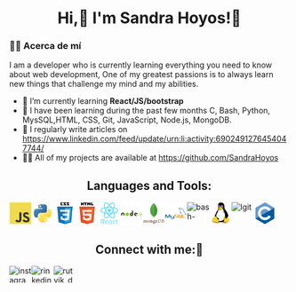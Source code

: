 <h1 align="center">Hi,👋 I'm Sandra Hoyos!🌺</h1>

<h3> 👩🏻  Acerca de mí </h3>

I am a developer who is currently learning everything you need to know about web development,
One of my greatest passions is to always learn new things that challenge my mind and my abilities.

- 🌱  I’m currently learning **React/JS/bootstrap**
- 💬  I have been learning during the past few months C, Bash, Python, MysSQL,HTML, CSS, Git, JavaScript, Node.js, MongoDB. 
- 📝  I regularly write articles on  https://www.linkedin.com/feed/update/urn:li:activity:6902491276454047744/
- 👨‍💻  All of my projects are available at https://github.com/SandraHoyos


<h2 align="center">Languages and Tools:</h2>
<p align="left">
 <img src="https://raw.githubusercontent.com/devicons/devicon/master/icons/c/c-original.svg" alt="c" width="40" height="40" />

<img align="left" src="https://raw.githubusercontent.com/devicons/devicon/master/icons/javascript/javascript-original.svg" alt="javascript" width="40" height="40" /> 

<img align="left" src="https://raw.githubusercontent.com/devicons/devicon/master/icons/python/python-original.svg" alt="python" width="40" height="40" />

<img align="left" src="https://raw.githubusercontent.com/devicons/devicon/master/icons/css3/css3-original-wordmark.svg" alt="pcss3" width="40" height="40" />

<img align="left" src="https://raw.githubusercontent.com/devicons/devicon/master/icons/html5/html5-original-wordmark.svg" alt="html5" width="40" height="40" />

<img align="left" src="https://raw.githubusercontent.com/devicons/devicon/master/icons/react/react-original-wordmark.svg" alt="react" width="40" height="40" />

<img align="left" src="https://raw.githubusercontent.com/devicons/devicon/master/icons/nodejs/nodejs-original-wordmark.svg" alt="nodejs" width="40" height="40" />

<img align="left" src="https://raw.githubusercontent.com/devicons/devicon/master/icons/mongodb/mongodb-original-wordmark.svg" alt="mongodb" width="40" height="40" />

<img align="left" src="https://raw.githubusercontent.com/devicons/devicon/master/icons/mysql/mysql-original-wordmark.svg" alt="mysql" width="40" height="40" />

<img align="left" src="https://www.vectorlogo.zone/logos/gnu_bash/gnu_bash-icon.svg" alt="bash-" width="40" height="40" />

<img align="left" src="https://raw.githubusercontent.com/devicons/devicon/master/icons/linux/linux-original.svg" alt="linux" width="40" height="40" />

<img align="left" src="https://www.vectorlogo.zone/logos/git-scm/git-scm-icon.svg" alt="lgit" width="40" height="40" />
</p>

<h2 align="center">Connect with me:👥 </h2>
<p align="left">
<a href="https://instagram.com/shandy224?utm_medium=copy_link" target="blank"><img align="left"  src="https://cdn.jsdelivr.net/npm/simple-icons@3.0.1/icons/instagram.svg" alt="instagram" height="30" width="40" /></a>

<a href="https://www.linkedin.com/in/sandralorenahoyos/" target="blank"><img 
align="left" src="https://cdn.jsdelivr.net/npm/simple-icons@3.0.1/icons/linkedin.svg" alt="rinkedin" height="30" width="40" /></a>

<a href="https://twitter.com/Sandra74398130" target="blank"><img 
align="left" src="https://cdn.jsdelivr.net/npm/simple-icons@v3/icons/twitter.svg" alt="rutvik_dev.desg" height="30" width="40" /></a>
</p>






